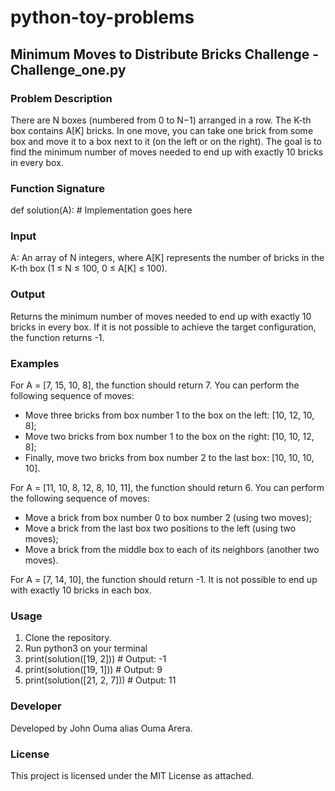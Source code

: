# python-toy-problems

## Minimum Moves to Distribute Bricks Challenge - Challenge_one.py

### Problem Description

There are N boxes (numbered from 0 to N−1) arranged in a row. The K-th box contains A[K] bricks. In one move, you can take one brick from some box and move it to a box next to it (on the left or on the right). The goal is to find the minimum number of moves needed to end up with exactly 10 bricks in every box.

### Function Signature
def solution(A):
    # Implementation goes here

### Input
A: An array of N integers, where A[K] represents the number of bricks in the K-th box (1 ≤ N ≤ 100, 0 ≤ A[K] ≤ 100).

### Output
Returns the minimum number of moves needed to end up with exactly 10 bricks in every box.
If it is not possible to achieve the target configuration, the function returns -1.

### Examples

For A = [7, 15, 10, 8], the function should return 7. You can perform the following sequence of moves:

- Move three bricks from box number 1 to the box on the left: [10, 12, 10, 8];
- Move two bricks from box number 1 to the box on the right: [10, 10, 12, 8];
- Finally, move two bricks from box number 2 to the last box: [10, 10, 10, 10].

For A = [11, 10, 8, 12, 8, 10, 11], the function should return 6. You can perform the following sequence of moves:

- Move a brick from box number 0 to box number 2 (using two moves);
- Move a brick from the last box two positions to the left (using two moves);
- Move a brick from the middle box to each of its neighbors (another two moves).

For A = [7, 14, 10], the function should return -1. It is not possible to end up with exactly 10 bricks in each box.

### Usage
1. Clone the repository.
2. Run python3 <filename> on your terminal
3. print(solution([19, 2]))  # Output: -1
4. print(solution([19, 1]))  # Output: 9
5. print(solution([21, 2, 7]))  # Output: 11


### Developer
Developed by John Ouma alias Ouma Arera.

### License
This project is licensed under the MIT License as attached.

